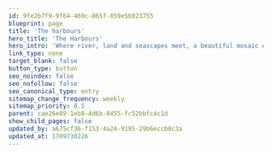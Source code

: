 ```yaml
---
id: 9fe2b7f9-9f64-469c-865f-859e5b823755
blueprint: page
title: 'The harbours'
hero_title: 'The Harbours'
hero_intro: 'Where river, land and seascapes meet, a beautiful mosaic of inlets, rithes, saltmarsh and mudflats, with picturesque harbourside towns and villages. An Area of Outstanding Natural Beauty and wetland of international importance for wildlife.'
link_type: none
target_blank: false
button_type: button
seo_noindex: false
seo_nofollow: false
seo_canonical_type: entry
sitemap_change_frequency: weekly
sitemap_priority: 0.5
parent: cae26e89-1eb8-4d6b-8455-fc52bbfc4c1d
show_child_pages: false
updated_by: a675cf36-f153-4a24-9195-29b6eccb8c3a
updated_at: 1709730226
---
```

